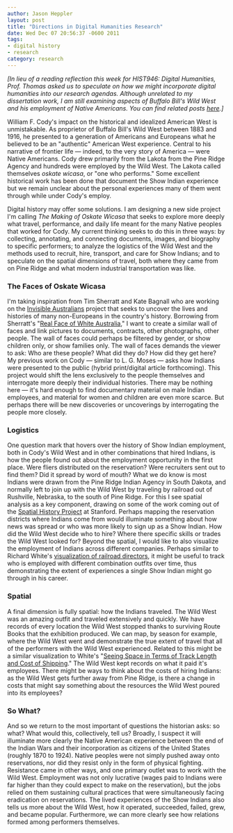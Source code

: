 ```yaml
---
author: Jason Heppler
layout: post
title: "Directions in Digital Humanities Research"
date: Wed Dec 07 20:56:37 -0600 2011
tags:
- digital history
- research
category: research
---
```


*[In lieu of a reading reflection this week for HIST946: Digital Humanities, Prof. Thomas asked us to speculate on how we might incorporate digital humanities into our research agendas. Although unrelated to my dissertation work, I am still examining aspects of Buffalo Bill's Wild West and his employment of Native Americans. You can find related posts [here](https://jasonheppler.org/the-digital-humanities-seminar.html).]*

William F. Cody's impact on the historical and idealized American West is unmistakable. As proprietor of Buffalo Bill's Wild West between 1883 and 1916, he presented to a generation of Americans and Europeans what he believed to be an "authentic" American West experience. Central to his narrative of frontier life — indeed, to the very story of America — were Native Americans. Cody drew primarily from the Lakota from the Pine Ridge Agency and hundreds were employed by the Wild West. The Lakota called themselves *oskate wicasa*, or "one who performs." Some excellent historical work has been done that document the Show Indian experience but we remain unclear about the personal experiences many of them went through while under Cody's employ.

Digital history may offer some solutions. I am designing a new side project I'm calling *The Making of Oskate Wicasa* that seeks to explore more deeply what travel, performance, and daily life meant for the many Native peoples that worked for Cody. My current thinking seeks to do this in three ways: by collecting, annotating, and connecting documents, images, and biography to specific performers; to analyze the logistics of the Wild West and the methods used to recruit, hire, transport, and care for Show Indians; and to speculate on the spatial dimensions of travel, both where they came from on Pine Ridge and what modern industrial transportation was like.

### The Faces of Oskate Wicasa

I'm taking inspiration from Tim Sherratt and Kate Bagnall who are working on the [Invisible Australians](http://invisibleaustralians.org/) project that seeks to uncover the lives and histories of many non-Europeans in the country's history. Borrowing from Sherratt's "[Real Face of White Australia](http://invisibleaustralians.org/faces/)," I want to create a similar wall of faces and link pictures to documents, contracts, other photographs, other people. The wall of faces could perhaps be filtered by gender, or show children only, or show families only. The wall of faces demands the viewer to ask: Who are these people? What did they do? How did they get here? My previous work on Cody — similar to L. G. Moses — asks how Indians were presented to the public (hybrid print/digital article forthcoming). This project would shift the lens exclusively to the people themselves and interrogate more deeply their individual histories. There may be nothing here — it's hard enough to find documentary material on male Indian employees, and material for women and children are even more scarce. But perhaps there will be new discoveries or uncoverings by interrogating the people more closely.

### Logistics

One question mark that hovers over the history of Show Indian employment, both in Cody's Wild West and in other combinations that hired Indians, is how the people found out about the employment opportunity in the first place. Were fliers distributed on the reservation? Were recruiters sent out to find them? Did it spread by word of mouth? What we do know is most Indians were drawn from the Pine Ridge Indian Agency in South Dakota, and normally left to join up with the Wild West by traveling by railroad out of Rushville, Nebraska, to the south of Pine Ridge. For this I see spatial analysis as a key component, drawing on some of the work coming out of the [Spatial History Project](http://www.stanford.edu/group/spatialhistory/) at Stanford. Perhaps mapping the reservation districts where Indians come from would illuminate something about how news was spread or who was more likely to sign up as a Show Indian. How did the Wild West decide who to hire? Where there specific skills or trades the Wild West looked for? Beyond the spatial, I would like to also visualize the employment of Indians across different companies. Perhaps similar to Richard White's [visualization of railroad directors](http://www.stanford.edu/group/spatialhistory/cgi-bin/railroaded/gallery/interactive-visualizations?page=1#), it might be useful to track who is employed with different combination outfits over time, thus demonstrating the extent of experiences a single Show Indian might go through in his career.

### Spatial

A final dimension is fully spatial: how the Indians traveled. The Wild West was an amazing outfit and traveled extensively and quickly. We have records of every location the Wild West stopped thanks to surviving Route Books that the exhibition produced. We can map, by season for example, where the Wild West went and demonstrate the true extent of travel that all of the performers with the Wild West experienced. Related to this might be a similar visualization to White's "[Seeing Space in Terms of Track Length and Cost of Shipping](http://www.stanford.edu/group/spatialhistory/cgi-bin/railroaded/gallery/interactive-visualizations?page=1#lightbox=gallery/interactive-visualizations/seeing-space-terms-track-length-and-cost-shipping)." The Wild West kept records on what it paid it's employees. There might be ways to think about the costs of hiring Indians: as the Wild West gets further away from Pine Ridge, is there a change in costs that might say something about the resources the Wild West poured into its employees?

### So What?

And so we return to the most important of questions the historian asks: so what? What would this, collectively, tell us? Broadly, I suspect it will illuminate more clearly the Native American experience between the end of the Indian Wars and their incorporation as citizens of the United States (roughly 1870 to 1924). Native peoples were not simply pushed away onto reservations, nor did they resist only in the form of physical fighting. Resistance came in other ways, and one primary outlet was to work with the Wild West. Employment was not only lucrative (wages paid to Indians were far higher than they could expect to make on the reservation), but the jobs relied on them sustaining cultural practices that were simultaneously facing eradication on reservations. The lived experiences of the Show Indians also tells us more about the Wild West, how it operated, succeeded, failed, grew, and became popular. Furthermore, we can more clearly see how relations formed among performers themselves.
